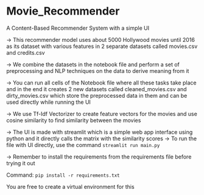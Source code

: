 # Movie_Recommender
 A Content-Based Recommender System with a simple UI

-> This recommender model uses about 5000 Hollywood movies until 2016 as its dataset with various features in 2 separate datasets called movies.csv and credits.csv 

-> We combine the datasets in the notebook file and perform a set of preprocessing and NLP techniques on the data to derive meaning from it

-> You can run all cells of the Notebook file where all these tasks take place and in the end it creates 2 new datasets called cleaned_movies.csv and dirty_movies.csv which store the preprocessed data in them and can be used directly while running the UI

-> We use Tf-Idf Vectorizer to create feature vectors for the movies and use cosine similarity to find similarity between the movies

-> The UI is made with streamlit which is a simple web app interface using python and it directly calls the matrix with the similarity scores 
-> To run the file with UI directly, use the command
```streamlit run main.py```

-> Remember to install the requirements from the requirements file before trying it out 

Command: ```pip install -r requirements.txt```

You are free to create a virtual environment for this
